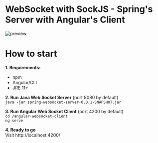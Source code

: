 # WebSocket with SockJS - Spring's Server with Angular's Client

![preview](https://github.com/mWasyluk/spring-angular_web-socket-example/assets/75240925/256a47aa-bc95-409d-b48c-713deb91c8ed)

# How to start

**1. Requirements:**
* npm
* Angular/CLI
* JRE 11+

**2. Run Java Web Socket Server** (port 8080 by default)\
<code>java -jar spring-websocket-server-0.0.1-SNAPSHOT.jar</code>

**3. Run Angular Web Socket Client** (port 4200 by default)\
<code>cd /angular-websocket-client</code>\
<code>ng serve</code>

**4. Ready to go**\
Visit http://localhost:4200/
